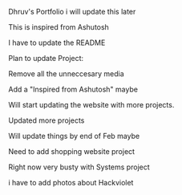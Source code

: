 Dhruv's Portfolio
i will update this later

This is inspired from Ashutosh

I have to update the README

Plan to update Project:

Remove all the unneccesary media

Add a "Inspired from Ashutosh" maybe

Will start updating the website with more projects.

Updated more projects

Will update things by end of Feb maybe

Need to add shopping website project

Right now very busty with Systems project

i have to add photos about Hackviolet 
